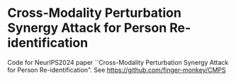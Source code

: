 # Cross-Modality Perturbation Synergy Attack for Person Re-identification

Code for NeurIPS2024 paper ``Cross-Modality Perturbation Synergy Attack for Person Re-identification".
See https://github.com/finger-monkey/CMPS
